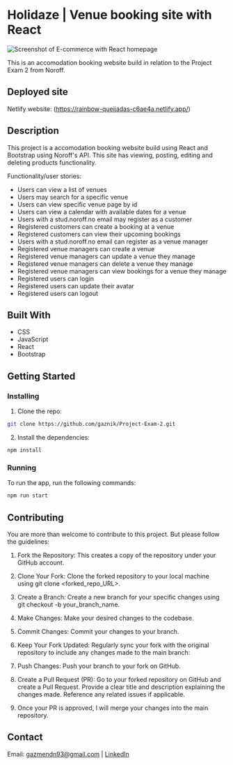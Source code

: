 # Holidaze | Venue booking site with React

![Screenshot of E-commerce with React homepage](https://leafy-torrone-c9e9ae.netlify.app/img/holidaze-screenshot.png)

This is an accomodation booking website build in relation to the Project Exam 2 from Noroff. 

## Deployed site
Netlify website: (https://rainbow-queijadas-c6ae4a.netlify.app/)

## Description

This project is a accomodation booking website build using React and Bootstrap using Noroff's API. This site has viewing, posting, editing and deleting products functionality. 


Functionality/user stories:
- Users can view a list of venues
- Users may search for a specific venue
- Users can view specific venue page by id
- Users can view a calendar with available dates for a venue
- Users with a stud.noroff.no email may register as a customer
- Registered customers can create a booking at a venue
- Registered customers can view their upcoming bookings
- Users with a stud.noroff.no email can register as a venue manager
- Registered venue managers can create a venue
- Registered venue managers can update a venue they manage
- Registered venue managers can delete a venue they manage
- Registered venue managers can view bookings for a venue they manage
- Registered users can login
- Registered users can update their avatar
- Registered users can logout

## Built With
- CSS
- JavaScript
- React
- Bootstrap

## Getting Started

### Installing

1. Clone the repo:

```bash
git clone https://github.com/gaznik/Project-Exam-2.git
```

2. Install the dependencies:

```
npm install 
```

### Running

To run the app, run the following commands:

```bash
npm run start
```

## Contributing
You are more than welcome to contribute to this project. But please follow the guidelines:

1. Fork the Repository:
This creates a copy of the repository under your GitHub account.

2. Clone Your Fork:
Clone the forked repository to your local machine using git clone <forked_repo_URL>.

3. Create a Branch:
Create a new branch for your specific changes using git checkout -b your_branch_name.

4. Make Changes:
Make your desired changes to the codebase.

5. Commit Changes:
Commit your changes to your branch.

6. Keep Your Fork Updated:
Regularly sync your fork with the original repository to include any changes made to the main branch:

7. Push Changes:
Push your branch to your fork on GitHub.

8. Create a Pull Request (PR):
Go to your forked repository on GitHub and create a Pull Request.
Provide a clear title and description explaining the changes made.
Reference any related issues if applicable.

9. Once your PR is approved, I will merge your changes into the main repository.

## Contact

Email: gazmendn93@gmail.com | 
[LinkedIn](https://www.linkedin.com/in/gazmend-nikqi-389266205/)
